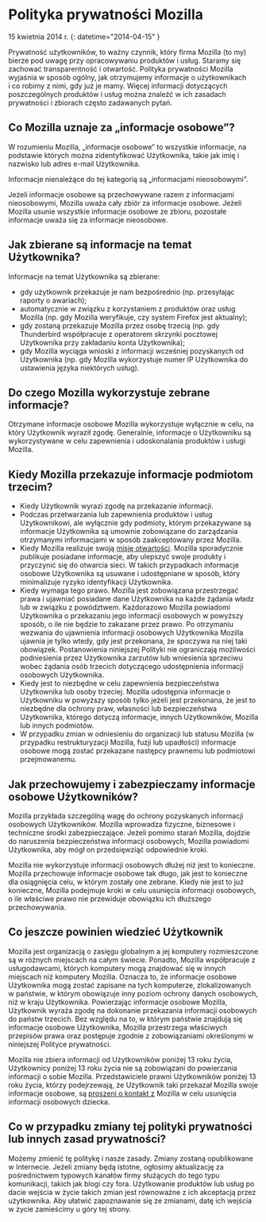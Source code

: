 ﻿# Polityka prywatności Mozilla

15 kwietnia 2014 r\.
{: datetime="2014-04-15" }

Prywatność użytkowników, to ważny czynnik, który firma Mozilla (to my) bierze pod uwagę przy opracowywaniu produktów i usług. Staramy się zachować transparentność i otwartość. Polityka prywatności Mozilla wyjaśnia w sposób ogólny, jak otrzymujemy informacje o użytkownikach i co robimy z nimi, gdy już je mamy. Więcej informacji dotyczących poszczególnych produktów i usług można znaleźć w ich zasadach prywatności i zbiorach często zadawanych pytań. 

## Co Mozilla uznaje za „informacje osobowe”?

W rozumieniu Mozilla, „informacje osobowe” to wszystkie informacje, na podstawie których można zidentyfikować Użytkownika, takie jak imię i nazwisko lub adres e-mail Użytkownika.

Informacje nienależące do tej kategorią są „informacjami nieosobowymi”.

Jeżeli informacje osobowe są przechowywane razem z informacjami nieosobowymi, Mozilla uważa cały zbiór za informacje osobowe. Jeżeli Mozilla usunie wszystkie informacje osobowe ze zbioru, pozostałe informacje uważa się za informacje nieosobowe.

## Jak zbierane są informacje na temat Użytkownika?

Informacje na temat Użytkownika są zbierane:

* gdy użytkownik przekazuje je nam bezpośrednio (np. przesyłając raporty o awariach);
* automatycznie w związku z korzystaniem z produktów oraz usług Mozilla (np. gdy Mozilla weryfikuje, czy system Firefox jest aktualny);
* gdy zostaną przekazuje Mozilla przez osobę trzecią (np. gdy Thunderbird współpracuje z operatorem skrzynki pocztowej Użytkownika przy zakładaniu konta Użytkownika);
* gdy Mozilla wyciąga wnioski z informacji wcześniej pozyskanych od Użytkownika (np. gdy Mozilla wykorzystuje numer IP Użytkownika do ustawienia języka niektórych usług).

## Do czego Mozilla wykorzystuje zebrane informacje?

Otrzymane informacje osobowe Mozilla wykorzystuje wyłącznie w celu, na który Użytkownik wyraził zgodę. Generalnie, informacje o Użytkowniku są wykorzystywane w celu zapewnienia i udoskonalania produktów i usługi Mozilla.

## Kiedy Mozilla przekazuje informacje podmiotom trzecim?

* Kiedy Użytkownik wyrazi zgodę na przekazanie informacji.
* Podczas przetwarzania lub zapewnienia produktów i usług Użytkownikowi, ale wyłącznie gdy podmioty, którym przekazywane są informacje Użytkownika są umownie zobowiązane do zarządzania otrzymanymi informacjami w sposób zaakceptowany przez Mozilla.
* Kiedy Mozilla realizuje swoją [misję otwartości](https://www.mozilla.org/about/manifesto/). Mozilla sporadycznie publikuje posiadane informacje, aby ulepszyć swoje produkty i przyczynić się do otwarcia sieci. W takich przypadkach informacje osobowe Użytkownika są usuwane i udostępniane w sposób, który minimalizuje ryzyko identyfikacji Użytkownika.
* Kiedy wymaga tego prawo. Mozilla jest zobowiązana przestrzegać prawa i ujawniać posiadane dane Użytkownika na każde żądania władz lub w związku z powództwem. Każdorazowo Mozilla powiadomi Użytkownika o przekazaniu jego informacji osobowych w powyższy sposób, o ile nie będzie to zakazane przez prawo. Po otrzymaniu wezwania do ujawnienia informacji osobowych Użytkownika Mozilla ujawnia je tylko wtedy, gdy jest przekonana, że spoczywa na niej taki obowiązek. Postanowienia niniejszej Polityki nie ograniczają możliwości podniesienia przez Użytkownika zarzutów lub wniesienia sprzeciwu wobec żądania osób trzecich dotyczącego udostępnienia informacji osobowych Użytkownika.
* Kiedy jest to niezbędne w celu zapewnienia bezpieczeństwa Użytkownika lub osoby trzeciej. Mozilla udostępnia informacje o Użytkowniku w powyższy sposób tylko jeżeli jest przekonana, że jest to niezbędne dla ochrony praw, własności lub bezpieczeństwa Użytkownika, którego dotyczą informacje, innych Użytkowników, Mozilla lub innych podmiotów.
* W przypadku zmian w odniesieniu do organizacji lub statusu Mozilla (w przypadku restrukturyzacji Mozilla, fuzji lub upadłości) informacje osobowe mogą zostać przekazane następcy prawnemu lub podmiotowi przejmowanemu.

## Jak przechowujemy i zabezpieczamy informacje osobowe Użytkowników?

Mozilla przykłada szczególną wagę do ochrony pozyskanych informacji osobowych Użytkowników. Mozilla wprowadza fizyczne, biznesowe i techniczne środki zabezpieczające. Jeżeli pomimo starań Mozilla, dojdzie do naruszenia bezpieczeństwa informacji osobowych, Mozilla powiadomi Użytkownika, aby mógł on przedsięwziąć odpowiednie kroki.

Mozilla nie wykorzystuje informacji osobowych dłużej niż jest to konieczne. Mozilla przechowuje informacje osobowe tak długo, jak jest to konieczne dla osiągnięcia celu, w którym zostały one zebrane. Kiedy nie jest to już konieczne, Mozilla podejmuje kroki w celu usunięcia informacji osobowych, o ile właściwe prawo nie przewiduje obowiązku ich dłuższego przechowywania.

## Co jeszcze powinien wiedzieć Użytkownik

Mozilla jest organizacją o zasięgu globalnym a jej komputery rozmieszczone są w różnych miejscach na całym świecie. Ponadto, Mozilla współpracuje z usługodawcami, których komputery mogą znajdować się w innych miejscach niż komputery Mozilla. Oznacza to, że informacje osobowe Użytkownika mogą zostać zapisane na tych komputerze, zlokalizowanych w państwie, w którym obowiązuje inny poziom ochrony danych osobowych, niż w kraju Użytkownika. Powierzając informacje osobowe Mozilla, Użytkownik wyraża zgodę na dokonanie przekazania informacji osobowych do państw trzecich. Bez względu na to, w którym państwie znajdują się informacje osobowe Użytkownika, Mozilla przestrzega właściwych przepisów prawa oraz postępuje zgodnie z zobowiązaniami określonymi w niniejszej Polityce prywatności.

Mozilla nie zbiera informacji od Użytkowników poniżej 13 roku życia, Użytkownicy poniżej 13 roku życia nie są zobowiązani do powierzania informacji o sobie Mozilla. Przedstawiciele prawni Użytkowników poniżej 13 roku życia, którzy podejrzewają, że Użytkownik taki przekazał Mozilla swoje informacje osobowe, są [proszeni o kontakt z](https://www.mozilla.org/privacy/#contact) Mozilla w celu usunięcia informacji osobowych dziecka.

## Co w przypadku zmiany tej polityki prywatności lub innych zasad prywatności?

Możemy zmienić tę politykę i nasze zasady.  Zmiany zostaną opublikowane w Internecie. Jeżeli zmiany będą istotne, ogłosimy aktualizację za pośrednictwem typowych kanałów firmy służących do tego typu komunikacji, takich jak blogi czy fora. Użytkowanie produktów lub usług po dacie wejścia w życie takich zmian jest równoważne z ich akceptacją przez użytkownika. Aby ułatwić zapoznawanie się ze zmianami, datę ich wejścia w życie zamieścimy u góry tej strony.
